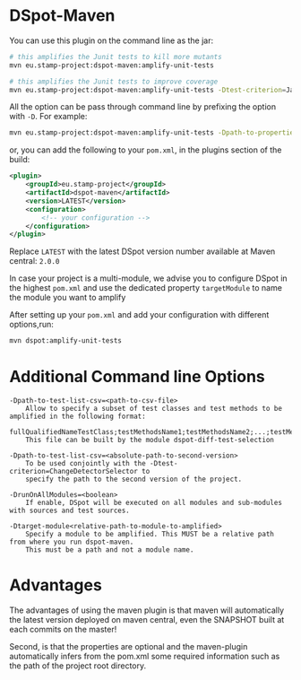# DSpot-Maven

You can use this plugin on the command line as the jar:

```bash
# this amplifies the Junit tests to kill more mutants
mvn eu.stamp-project:dspot-maven:amplify-unit-tests

# this amplifies the Junit tests to improve coverage
mvn eu.stamp-project:dspot-maven:amplify-unit-tests -Dtest-criterion=JacocoCoverageSelector

```  

All the option can be pass through command line by prefixing the option with `-D`.
For example: 

```bash
mvn eu.stamp-project:dspot-maven:amplify-unit-tests -Dpath-to-properties=dspot.properties -Dtest=my.package.TestClass -Dcases=testMethod
```

or, you can add the following to your `pom.xml`, in the plugins section of the build:

```xml
<plugin>
    <groupId>eu.stamp-project</groupId>
    <artifactId>dspot-maven</artifactId>
    <version>LATEST</version>
    <configuration>
        <!-- your configuration --> 
    </configuration>
</plugin>
```
Replace `LATEST` with the latest DSpot version number available at Maven central: `2.0.0`

In case your project is a multi-module, we advise you to configure DSpot in the highest `pom.xml` and use the dedicated property `targetModule` to name the module you want to amplify

After setting up your `pom.xml` and add your configuration with different options,run:

```bash
mvn dspot:amplify-unit-tests
``` 

# Additional Command line Options

```
-Dpath-to-test-list-csv=<path-to-csv-file>
    Allow to specify a subset of test classes and test methods to be amplified in the following format:
    fullQualifiedNameTestClass;testMethodsName1;testMethodsName2;...;testMethodsNameN
    This file can be built by the module dspot-diff-test-selection

-Dpath-to-test-list-csv=<absolute-path-to-second-version>
    To be used conjointly with the -Dtest-criterion=ChangeDetectorSelector to 
    specify the path to the second version of the project.
    
-DrunOnAllModules=<boolean>
    If enable, DSpot will be executed on all modules and sub-modules with sources and test sources.

-Dtarget-module<relative-path-to-module-to-amplified>
    Specify a module to be amplified. This MUST be a relative path from where you run dspot-maven.
    This must be a path and not a module name.

```

# Advantages

The advantages of using the maven plugin is that maven will automatically the latest version deployed on maven central, even the SNAPSHOT built at each commits on the master!

Second, is that the properties are optional and the maven-plugin automatically infers from the pom.xml some required information such as the path of the project root directory.